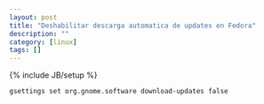 ```yaml
---
layout: post
title: "Deshabilitar descarga automatica de updates en Fedora"
description: ""
category: [linux]
tags: []
---
```

{% include JB/setup %}

    gsettings set org.gnome.software download-updates false

